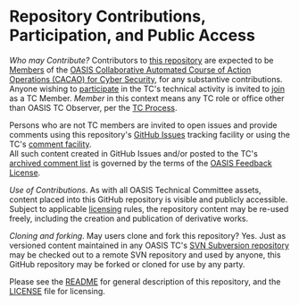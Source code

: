 # Repository Contributions, Participation, and Public Access

*Who may Contribute?* Contributors to [this repository](https://github.com/oasis-tcs/cacao/) are expected to 
be [Members](https://www.oasis-open.org/policies-guidelines/oasis-defined-terms-2017-05-26#dMember) of the 
[OASIS Collaborative Automated Course of Action Operations (CACAO) for Cyber Security](https://www.oasis-open.org/committees/cacao/), 
for any
substantive contributions.  Anyone wishing to [participate](https://www.oasis-open.org/org/faq#committee-participation)
in the TC's technical activity is invited to [join](https://www.oasis-open.org/committees/join) as a TC Member.
*Member* in this context means any TC role or office other than OASIS TC Observer, per the 
[TC Process](https://www.oasis-open.org/policies-guidelines/tc-process#membership).

Persons who are not TC members are invited to open issues and provide comments using this 
repository's [GitHub Issues](https://github.com/oasis-tcs/cacao/issues/new) tracking facility or using the
TC's [comment facility](https://www.oasis-open.org/committees/comments/index.php?wg_abbrev=cacao).  
All such content created in GitHub Issues and/or posted to the 
TC's [archived comment list](https://lists.oasis-open.org/archives/cacao-comment/) is governed by the terms of the 
[OASIS Feedback License](https://www.oasis-open.org/policies-guidelines/ipr#appendixa).

*Use of Contributions*.  As with all OASIS Technical Committee assets, content placed into this GitHub repository is visible and 
publicly accessible.  Subject to applicable [licensing](https://github.com/oasis-tcs/cacao/blob/master/LICENSE.md) rules, the 
repository content may be re-used freely, including the creation and publication of derivative works.

*Cloning and forking*. May users clone and fork this repository?  Yes. Just as versioned content maintained in any OASIS 
TC's [SVN Subversion repository](https://tools.oasis-open.org/version-control/browse/) may be checked out to a remote SVN 
repository and used by anyone, this GitHub repository may be forked or cloned for use by any party.

Please see the [README](https://github.com/oasis-tcs/cacao/blob/master/README.md) for general description of this repository, 
and the [LICENSE](https://github.com/oasis-tcs/cacao/blob/master/LICENSE.md) file for licensing.
